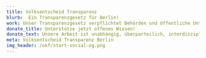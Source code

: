```yaml
---
title: Volksentscheid Transparenz
blurb:  Ein Transparenzgesetz für Berlin!
work: Unser Transparenzgesetz verpflichtet Behörden und öffentliche Unternehmen, bisher geheime Verträge, Protokolle des Senats, interne Gutachten und vieles mehr zu veröffentlichen. Die Verwaltung muss diese Informationen kostenlos online bereitstellen. Dadurch können Bürger*innen, Journalist*innen und Initiativen frühzeitig Einblick in das Handeln von Politik & Verwaltung erhalten und aktiv werden.
donate_title: Unterstütze jetzt offenes Wissen!
donate_text: Unsere Arbeit ist unabhängig, überparteilich, interdisziplinär und nicht kommerziell. Mit einer Spende unterstützt Du uns und unsere Community.
meta: Volksentscheid Transparenz Berlin
img_header: /okf/start-social-og.png
---
```

